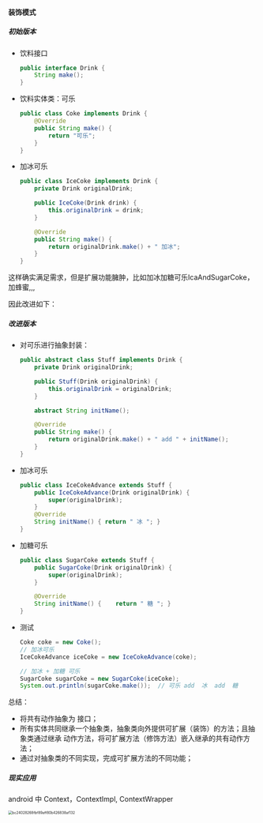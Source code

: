 #### 装饰模式

##### 初始版本

- 饮料接口

    ```java
    public interface Drink {
        String make();
    }
    ```

    

- 饮料实体类：可乐

    ```java
    public class Coke implements Drink {
        @Override
        public String make() {
            return "可乐";
        }
    }
    ```

    

- 加冰可乐

    ```java
    public class IceCoke implements Drink {
        private Drink originalDrink;
    
        public IceCoke(Drink drink) {
            this.originalDrink = drink;
        }
    
        @Override
        public String make() {
            return originalDrink.make() + " 加冰";
        }
    }
    ```

这样确实满足需求，但是扩展功能臃肿，比如加冰加糖可乐IcaAndSugarCoke， 加蜂蜜,,,

因此改进如下：

##### 改进版本

- 对可乐进行抽象封装：

    ```java
    public abstract class Stuff implements Drink {
        private Drink originalDrink;
    
        public Stuff(Drink originalDrink) {
            this.originalDrink = originalDrink;
        }
    
        abstract String initName();
    
        @Override
        public String make() {
            return originalDrink.make() + " add " + initName();
        }
    }
    ```

- 加冰可乐

    ```java
    public class IceCokeAdvance extends Stuff {
        public IceCokeAdvance(Drink originalDrink) {
            super(originalDrink);
        }
        @Override
        String initName() { return " 冰 "; }
    }
    ```

- 加糖可乐

    ```java
    public class SugarCoke extends Stuff {
        public SugarCoke(Drink originalDrink) {
            super(originalDrink);
        }
    
        @Override
        String initName() {    return " 糖 "; }
    }
    ```

- 测试

    ```java
    Coke coke = new Coke();
    // 加冰可乐
    IceCokeAdvance iceCoke = new IceCokeAdvance(coke);
    
    // 加冰 + 加糖 可乐
    SugarCoke sugarCoke = new SugarCoke(iceCoke);
    System.out.println(sugarCoke.make());  // 可乐 add  冰  add  糖
    ```



总结：

- 将共有动作抽象为 接口；
- 所有实体共同继承一个抽象类，抽象类向外提供可扩展（装饰）的方法；且抽象类通过继承 动作方法，将可扩展方法（修饰方法）嵌入继承的共有动作方法；
- 通过对抽象类的不同实现，完成可扩展方法的不同功能；



##### 现实应用

android 中 Context，ContextImpl,  ContextWrapper

 <img src="F:\Typora\Nodes\java\DesignPattern\结构型\bc24028268fbf89aff80b426838af132.jpg" alt="bc24028268fbf89aff80b426838af132" style="zoom: 50%;" />